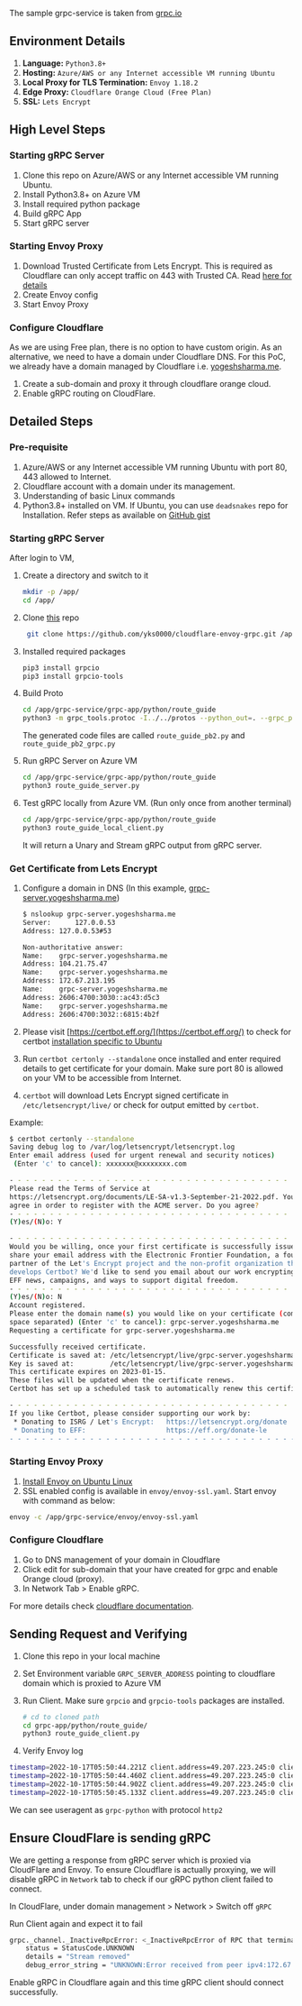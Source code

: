 The sample grpc-service is taken from [grpc.io](https://grpc.io/docs/languages/python/basics/)

## Environment Details

1. **Language:** `Python3.8+`
2. **Hosting:** `Azure/AWS or any Internet accessible VM running Ubuntu`
3. **Local Proxy for TLS Termination:** `Envoy 1.18.2`
4. **Edge Proxy:** `Cloudflare Orange Cloud (Free Plan)`
5. **SSL:** `Lets Encrypt`

## High Level Steps

### Starting gRPC Server

1. Clone this repo on Azure/AWS or any Internet accessible VM running Ubuntu.
2. Install Python3.8+ on Azure VM
3. Install required python package
4. Build gRPC App
5. Start gRPC server

### Starting Envoy Proxy

1. Download Trusted Certificate from Lets Encrypt. This is required as Cloudflare can only accept traffic on 443 with Trusted CA. Read [here for details](https://support.cloudflare.com/hc/en-us/articles/360050483011-Understanding-Cloudflare-gRPC-support)
2. Create Envoy config
3. Start Envoy Proxy

### Configure Cloudflare

As we are using Free plan, there is no option to have custom origin. As an alternative, we need to have a domain under Cloudflare DNS. For this PoC, we already have a domain managed by Cloudflare i.e. [yogeshsharma.me](https://yogeshsharma.me). 

1. Create a sub-domain and proxy it through cloudflare orange cloud.
2. Enable gRPC routing on CloudFlare.

## Detailed Steps

### Pre-requisite

1. Azure/AWS or any Internet accessible VM running Ubuntu with port 80, 443 allowed to Internet.
2. Cloudflare account with a domain under its management.
3. Understanding of basic Linux commands
4. Python3.8+ installed on VM. If Ubuntu, you can use `deadsnakes` repo for Installation. Refer steps as available on [GitHub gist](https://gist.github.com/plembo/6bc141a150cff0369574ce0b0a92f5e7)


### Starting gRPC Server

After login to VM, 

1. Create a directory and switch to it
    ```bash
    mkdir -p /app/
    cd /app/
    ```

2. Clone [this](https://github.com/yks0000/cloudflare-envoy-grpc) repo
    ```bash
     git clone https://github.com/yks0000/cloudflare-envoy-grpc.git /app/grpc-service
    ```
3. Installed required packages

    ```bash
    pip3 install grpcio
    pip3 install grpcio-tools
    ```
4. Build Proto

    ```bash
    cd /app/grpc-service/grpc-app/python/route_guide
    python3 -m grpc_tools.protoc -I../../protos --python_out=. --grpc_python_out=. ../../protos/route_guide.proto
    ```
   
   The generated code files are called `route_guide_pb2.py` and `route_guide_pb2_grpc.py`

5. Run gRPC Server on Azure VM

    ```bash
    cd /app/grpc-service/grpc-app/python/route_guide
    python3 route_guide_server.py
    ```
   
6. Test gRPC locally from Azure VM. (Run only once from another terminal)

    ```bash
    cd /app/grpc-service/grpc-app/python/route_guide
    python3 route_guide_local_client.py
    ```
   It will return a Unary and Stream gRPC output from gRPC server.

### Get Certificate from Lets Encrypt

1. Configure a domain in DNS (In this example, [grpc-server.yogeshsharma.me]())

   ```bash
   $ nslookup grpc-server.yogeshsharma.me
   Server:		127.0.0.53
   Address:	127.0.0.53#53
   
   Non-authoritative answer:
   Name:	grpc-server.yogeshsharma.me
   Address: 104.21.75.47
   Name:	grpc-server.yogeshsharma.me
   Address: 172.67.213.195
   Name:	grpc-server.yogeshsharma.me
   Address: 2606:4700:3030::ac43:d5c3
   Name:	grpc-server.yogeshsharma.me
   Address: 2606:4700:3032::6815:4b2f
   ```

2. Please visit [https://certbot.eff.org/](https://certbot.eff.org/) to check for certbot [installation specific to Ubuntu](https://certbot.eff.org/instructions?ws=other&os=ubuntufocal)
3. Run `certbot certonly --standalone` once installed and enter required details to get certificate for your domain. Make sure port 80 is allowed on your VM to be accessible from Internet.
4. `certbot` will download Lets Encrypt signed certificate in `/etc/letsencrypt/live/` or check for output emitted by `certbot`.

Example:

   ```bash
   $ certbot certonly --standalone
   Saving debug log to /var/log/letsencrypt/letsencrypt.log
   Enter email address (used for urgent renewal and security notices)
    (Enter 'c' to cancel): xxxxxxx@xxxxxxxx.com
   
   - - - - - - - - - - - - - - - - - - - - - - - - - - - - - - - - - - - - - - - -
   Please read the Terms of Service at
   https://letsencrypt.org/documents/LE-SA-v1.3-September-21-2022.pdf. You must
   agree in order to register with the ACME server. Do you agree?
   - - - - - - - - - - - - - - - - - - - - - - - - - - - - - - - - - - - - - - - -
   (Y)es/(N)o: Y
   
   - - - - - - - - - - - - - - - - - - - - - - - - - - - - - - - - - - - - - - - -
   Would you be willing, once your first certificate is successfully issued, to
   share your email address with the Electronic Frontier Foundation, a founding
   partner of the Let's Encrypt project and the non-profit organization that
   develops Certbot? We'd like to send you email about our work encrypting the web,
   EFF news, campaigns, and ways to support digital freedom.
   - - - - - - - - - - - - - - - - - - - - - - - - - - - - - - - - - - - - - - - -
   (Y)es/(N)o: N
   Account registered.
   Please enter the domain name(s) you would like on your certificate (comma and/or
   space separated) (Enter 'c' to cancel): grpc-server.yogeshsharma.me
   Requesting a certificate for grpc-server.yogeshsharma.me
   
   Successfully received certificate.
   Certificate is saved at: /etc/letsencrypt/live/grpc-server.yogeshsharma.me/fullchain.pem
   Key is saved at:         /etc/letsencrypt/live/grpc-server.yogeshsharma.me/privkey.pem
   This certificate expires on 2023-01-15.
   These files will be updated when the certificate renews.
   Certbot has set up a scheduled task to automatically renew this certificate in the background.
   
   - - - - - - - - - - - - - - - - - - - - - - - - - - - - - - - - - - - - - - - -
   If you like Certbot, please consider supporting our work by:
    * Donating to ISRG / Let's Encrypt:   https://letsencrypt.org/donate
    * Donating to EFF:                    https://eff.org/donate-le
   - - - - - - - - - - - - - - - - - - - - - - - - - - - - - - - - - - - - - - - -
   ```

### Starting Envoy Proxy

1. [Install Envoy on Ubuntu Linux](https://www.envoyproxy.io/docs/envoy/latest/start/install#install-envoy-on-ubuntu-linux)
2. SSL enabled config is available in `envoy/envoy-ssl.yaml`. Start envoy with command as below:

```bash
envoy -c /app/grpc-service/envoy/envoy-ssl.yaml
```

### Configure Cloudflare

1. Go to DNS management of your domain in Cloudflare
2. Click edit for sub-domain that your have created for grpc and enable Orange cloud (proxy).
3. In Network Tab > Enable gRPC.

For more details check [cloudflare documentation](https://support.cloudflare.com/hc/en-us/articles/360050483011-Understanding-Cloudflare-gRPC-support).

## Sending Request and Verifying

1. Clone this repo in your local machine
2. Set Environment variable `GRPC_SERVER_ADDRESS` pointing to cloudflare domain which is proxied to Azure VM
3. Run Client. Make sure `grpcio` and `grpcio-tools` packages are installed.

    ```bash
    # cd to cloned path 
    cd grpc-app/python/route_guide/
    python3 route_guide_client.py
    ```
   
4. Verify Envoy log


```bash
timestamp=2022-10-17T05:50:44.221Z client.address=49.207.223.245:0 client.local.address=10.1.0.4:443 upstream.cluster=service_grpc_backend upstream.host=127.0.0.1:50051 request.bytes=5 request.duration=2 useragent=grpc-python/1.49.1 grpc-c/27.0.0 (osx; chttp2) authority=grpc-server.yogeshsharma.me request.id=9e6044a6-a6a8-45cd-b54a-88d6a243eddb x-for=49.207.223.245 method=POST path=/routeguide.RouteGuide/GetFeature protocol=HTTP/2 response.bytes=7 status=200
timestamp=2022-10-17T05:50:44.460Z client.address=49.207.223.245:0 client.local.address=10.1.0.4:443 upstream.cluster=service_grpc_backend upstream.host=127.0.0.1:50051 request.bytes=43 request.duration=14 useragent=grpc-python/1.49.1 grpc-c/27.0.0 (osx; chttp2) authority=grpc-server.yogeshsharma.me request.id=a4ccc414-f7a7-47e1-86ad-b54a877a82be x-for=49.207.223.245 method=POST path=/routeguide.RouteGuide/ListFeatures protocol=HTTP/2 response.bytes=5495 status=200
timestamp=2022-10-17T05:50:44.902Z client.address=49.207.223.245:0 client.local.address=10.1.0.4:443 upstream.cluster=service_grpc_backend upstream.host=127.0.0.1:50051 request.bytes=220 request.duration=2 useragent=grpc-python/1.49.1 grpc-c/27.0.0 (osx; chttp2) authority=grpc-server.yogeshsharma.me request.id=376a78b6-16cd-4d1b-98fe-993904e975ec x-for=49.207.223.245 method=POST path=/routeguide.RouteGuide/RecordRoute protocol=HTTP/2 response.bytes=13 status=200
timestamp=2022-10-17T05:50:45.133Z client.address=49.207.223.245:0 client.local.address=10.1.0.4:443 upstream.cluster=service_grpc_backend upstream.host=127.0.0.1:50051 request.bytes=118 request.duration=1 useragent=grpc-python/1.49.1 grpc-c/27.0.0 (osx; chttp2) authority=grpc-server.yogeshsharma.me request.id=5875515c-4117-474b-a8e2-dc7caf58010c x-for=49.207.223.245 method=POST path=/routeguide.RouteGuide/RouteChat protocol=HTTP/2 response.bytes=46 status=200
```

We can see useragent as `grpc-python` with protocol `http2`

## Ensure CloudFlare is sending gRPC

We are getting a response from gRPC server which is proxied via CloudFlare and Envoy. To ensure Cloudflare is actually proxying, we will disable gRPC in `Network` tab to check if our gRPC python client failed to connect.

In CloudFlare, under domain management > Network > Switch off `gRPC`

Run Client again and expect it to fail

```bash
grpc._channel._InactiveRpcError: <_InactiveRpcError of RPC that terminated with:
	status = StatusCode.UNKNOWN
	details = "Stream removed"
	debug_error_string = "UNKNOWN:Error received from peer ipv4:172.67.213.195:443 {grpc_message:"Stream removed", grpc_status:2, created_time:"2022-10-17T13:09:46.149885+05:30"}"
```


Enable gRPC in Cloudflare again and this time gRPC client should connect successfully.
